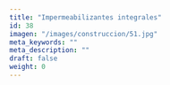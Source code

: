 ```yaml
---
title: "Impermeabilizantes integrales"
id: 38
imagen: "/images/construccion/51.jpg"
meta_keywords: ""
meta_description: ""
draft: false
weight: 0
---
```

